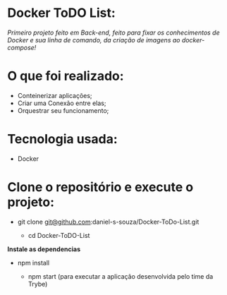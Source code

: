 # Docker ToDO List:

_Primeiro projeto feito em Back-end, feito para fixar os conhecimentos de Docker e sua linha de comando, da criação de imagens ao docker-compose!_

# O que foi realizado: 
 * Conteinerizar aplicações; 
 * Criar uma Conexão entre elas;
 * Orquestrar seu funcionamento;
 
# Tecnologia usada:
 * Docker

# Clone o repositório e execute o projeto:
 * git clone git@github.com:daniel-s-souza/Docker-ToDo-List.git
  
    * cd Docker-ToDO-List

 **Instale as dependencias**
  
  * npm install
   
    * npm start (para executar a aplicação desenvolvida pelo time da Trybe)
